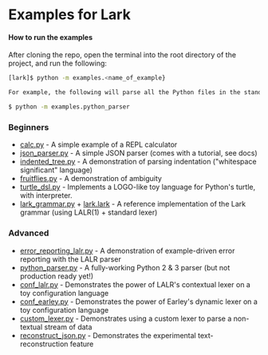 # Examples for Lark

#### How to run the examples

After cloning the repo, open the terminal into the root directory of the project, and run the following:

```bash
[lark]$ python -m examples.<name_of_example}

For example, the following will parse all the Python files in the standard library of your local installation:

$ python -m examples.python_parser
```

### Beginners

- [calc.py](calc.py) - A simple example of a REPL calculator
- [json\_parser.py](json_parser.py) - A simple JSON parser (comes with a tutorial, see docs)
- [indented\_tree.py](indented\_tree.py) - A demonstration of parsing indentation ("whitespace significant" language)
- [fruitflies.py](fruitflies.py) - A demonstration of ambiguity
- [turtle\_dsl.py](turtle_dsl.py) - Implements a LOGO-like toy language for Python's turtle, with interpreter.
- [lark\_grammar.py](lark_grammar.py) + [lark.lark](lark.lark) - A reference implementation of the Lark grammar (using LALR(1) + standard lexer)

### Advanced

- [error\_reporting\_lalr.py](error_reporting_lalr.py) - A demonstration of example-driven error reporting with the LALR parser
- [python\_parser.py](python_parser.py) - A fully-working Python 2 & 3 parser (but not production ready yet!)
- [conf\_lalr.py](conf_lalr.py) - Demonstrates the power of LALR's contextual lexer on a toy configuration language
- [conf\_earley.py](conf_earley.py) - Demonstrates the power of Earley's dynamic lexer on a toy configuration language
- [custom\_lexer.py](custom_lexer.py) - Demonstrates using a custom lexer to parse a non-textual stream of data
- [reconstruct\_json.py](reconstruct_json.py) - Demonstrates the experimental text-reconstruction feature
